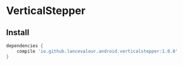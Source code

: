 # VerticalStepper

## Install
```gradle
dependencies {
    compile 'io.github.lancevalour.android.verticalstepper:1.0.0'
}

```